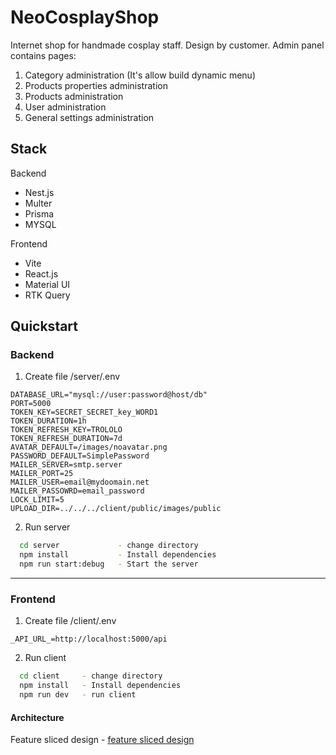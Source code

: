 # NeoCosplayShop

Internet shop for handmade cosplay staff. Design by customer.
Admin panel contains pages:

1. Category administration (It's allow build dynamic menu)
2. Products properties administration
3. Products administration
4. User administration
5. General settings administration

## Stack

Backend

-   Nest.js
-   Multer
-   Prisma
-   MYSQL

Frontend

-   Vite
-   React.js
-   Material UI
-   RTK Query

## Quickstart

### Backend

1. Create file /server/.env

```
DATABASE_URL="mysql://user:password@host/db"
PORT=5000
TOKEN_KEY=SECRET_SECRET_key_WORD1
TOKEN_DURATION=1h
TOKEN_REFRESH_KEY=TROLOLO
TOKEN_REFRESH_DURATION=7d
AVATAR_DEFAULT=/images/noavatar.png
PASSWORD_DEFAULT=SimplePassword
MAILER_SERVER=smtp.server
MAILER_PORT=25
MAILER_USER=email@mydoomain.net
MAILER_PASSOWRD=email_password
LOCK_LIMIT=5
UPLOAD_DIR=../../../client/public/images/public
```

2. Run server

```bash
  cd server 			- change directory
  npm install   		- Install dependencies
  npm run start:debug	- Start the server
```

---

### Frontend

1. Create file /client/.env

```
_API_URL_=http://localhost:5000/api
```

2. Run client

```bash
  cd client		- change directory
  npm install	- Install dependencies
  npm run dev	- run client
```

#### Architecture

Feature sliced design - [feature sliced design](https://feature-sliced.design/docs/get-started/tutorial)
